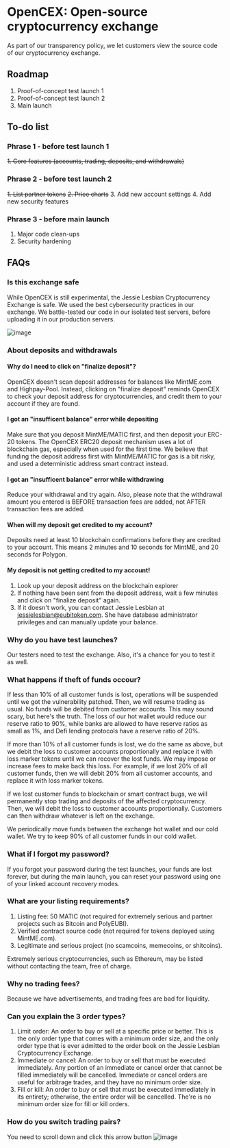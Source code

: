 # OpenCEX: Open-source cryptocurrency exchange

As part of our transparency policy, we let customers view the source code of our cryptocurrency exchange.

## Roadmap

1. Proof-of-concept test launch 1
2. Proof-of-concept test launch 2
3. Main launch

## To-do list

### Phrase 1 - before test launch 1
~~1. Core features (accounts, trading, deposits, and withdrawals)~~

### Phrase 2 - before test launch 2
~~1. List partner tokens~~
~~2. Price charts~~
3. Add new account settings
4. Add new security features

### Phrase 3 - before main launch
1. Major code clean-ups
2. Security hardening

## FAQs

### Is this exchange safe
While OpenCEX is still experimental, the Jessie Lesbian Cryptocurrency Exchange is safe. We used the best cybersecurity practices in our exchange. We battle-tested our code in our isolated test servers, before uploading it in our production servers.

![image](https://user-images.githubusercontent.com/55774978/155685203-be0589ec-9905-463c-9a18-531241000ece.png)

### About deposits and withdrawals

#### Why do I need to click on "finalize deposit"?
OpenCEX doesn't scan deposit addresses for balances like MintME.com and Highpay-Pool. Instead, clicking on "finalize deposit" reminds OpenCEX to check your deposit address for cryptocurrencies, and credit them to your account if they are found.

#### I got an "insufficent balance" error while depositing
Make sure that you deposit MintME/MATIC first, and then deposit your ERC-20 tokens. The OpenCEX ERC20 deposit mechanism uses a lot of blockchain gas, especially when used for the first time. We believe that funding the deposit address first with MintME/MATIC for gas is a bit risky, and used a deterministic address smart contract instead.

#### I got an "insufficent balance" error while withdrawing
Reduce your withdrawal and try again. Also, please note that the withdrawal amount you entered is BEFORE transaction fees are added, not AFTER transaction fees are added.

#### When will my deposit get credited to my account?
Deposits need at least 10 blockchain confirmations before they are credited to your account. This means 2 minutes and 10 seconds for MintME, and 20 seconds for Polygon.

#### My deposit is not getting credited to my account!
1. Look up your deposit address on the blockchain explorer
2. If nothing have been sent from the deposit address, wait a few minutes and click on "finalize deposit" again.
3. If it doesn't work, you can contact Jessie Lesbian at jessielesbian@eubitoken.com. She have database administrator privileges and can manually update your balance.

### Why do you have test launches?
Our testers need to test the exchange. Also, it's a chance for you to test it as well.

### What happens if theft of funds occour?
If less than 10% of all customer funds is lost, operations will be suspended until we got the vulnerability patched. Then, we will resume trading as usual. No funds will be debited from customer accounts. This may sound scary, but here's the truth. The loss of our hot wallet would reduce our reserve ratio to 90%, while banks are allowed to have reserve ratios as small as 1%, and Defi lending protocols have a reserve ratio of 20%.

If more than 10% of all customer funds is lost, we do the same as above, but we debit the loss to customer accounts proportionally and replace it with loss marker tokens until we can recover the lost funds. We may impose or increase fees to make back this loss. For example, if we lost 20% of all customer funds, then we will debit 20% from all customer accounts, and replace it with loss marker tokens.

If we lost customer funds to blockchain or smart contract bugs, we will permanently stop trading and deposits of the affected cryptocurrency. Then, we will debit the loss to customer accounts proportionally. Customers can then withdraw whatever is left on the exchange.

We periodically move funds between the exchange hot wallet and our cold wallet. We try to keep 90% of all customer funds in our cold wallet.

### What if I forgot my password?
If you forgot your password during the test launches, your funds are lost forever, but during the main launch, you can reset your password using one of your linked account recovery modes.

### What are your listing requirements?
1. Listing fee: 50 MATIC (not required for extremely serious and partner projects such as Bitcoin and PolyEUBI).
2. Verified contract source code (not required for tokens deployed using MintME.com).
3. Legitimate and serious project (no scamcoins, memecoins, or shitcoins).

Extremely serious cryptocurrencies, such as Ethereum, may be listed without contacting the team, free of charge.

### Why no trading fees?
Because we have advertisements, and trading fees are bad for liquidity.

### Can you explain the 3 order types?
1. Limit order: An order to buy or sell at a specific price or better. This is the only order type that comes with a minimum order size, and the only order type that is ever admitted to the order book on the Jessie Lesbian Cryptocurrency Exchange.
2. Immediate or cancel: An order to buy or sell that must be executed immediately. Any portion of an immediate or cancel order that cannot be filled immediately will be cancelled. Immediate or cancel orders are useful for arbitrage trades, and they have no minimum order size.
3. Fill or kill: An order to buy or sell that must be executed immediately in its entirety; otherwise, the entire order will be cancelled. The're is no minimum order size for fill or kill orders.

### How do you switch trading pairs?
You need to scroll down and click this arrow button
![image](https://user-images.githubusercontent.com/55774978/155685469-a8c8cadc-07a9-425f-8ac2-582f795679c8.png)


